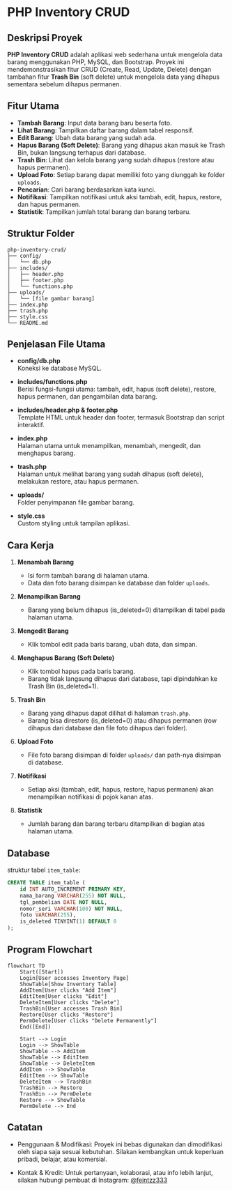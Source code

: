 # PHP Inventory CRUD

## Deskripsi Proyek

**PHP Inventory CRUD** adalah aplikasi web sederhana untuk mengelola data barang menggunakan PHP, MySQL, dan Bootstrap. Proyek ini mendemonstrasikan fitur CRUD (Create, Read, Update, Delete) dengan tambahan fitur **Trash Bin** (soft delete) untuk mengelola data yang dihapus sementara sebelum dihapus permanen.

## Fitur Utama

- **Tambah Barang**: Input data barang baru beserta foto.
- **Lihat Barang**: Tampilkan daftar barang dalam tabel responsif.
- **Edit Barang**: Ubah data barang yang sudah ada.
- **Hapus Barang (Soft Delete)**: Barang yang dihapus akan masuk ke Trash Bin, bukan langsung terhapus dari database.
- **Trash Bin**: Lihat dan kelola barang yang sudah dihapus (restore atau hapus permanen).
- **Upload Foto**: Setiap barang dapat memiliki foto yang diunggah ke folder `uploads`.
- **Pencarian**: Cari barang berdasarkan kata kunci.
- **Notifikasi**: Tampilkan notifikasi untuk aksi tambah, edit, hapus, restore, dan hapus permanen.
- **Statistik**: Tampilkan jumlah total barang dan barang terbaru.

## Struktur Folder

```
php-inventory-crud/
├── config/
│   └── db.php
├── includes/
│   ├── header.php
│   ├── footer.php
│   └── functions.php
├── uploads/
│   └── [file gambar barang]
├── index.php
├── trash.php
├── style.css
└── README.md
```

## Penjelasan File Utama

- **config/db.php**  
  Koneksi ke database MySQL.

- **includes/functions.php**  
  Berisi fungsi-fungsi utama: tambah, edit, hapus (soft delete), restore, hapus permanen, dan pengambilan data barang.

- **includes/header.php & footer.php**  
  Template HTML untuk header dan footer, termasuk Bootstrap dan script interaktif.

- **index.php**  
  Halaman utama untuk menampilkan, menambah, mengedit, dan menghapus barang.

- **trash.php**  
  Halaman untuk melihat barang yang sudah dihapus (soft delete), melakukan restore, atau hapus permanen.

- **uploads/**  
  Folder penyimpanan file gambar barang.

- **style.css**  
  Custom styling untuk tampilan aplikasi.

## Cara Kerja

1. **Menambah Barang**

   - Isi form tambah barang di halaman utama.
   - Data dan foto barang disimpan ke database dan folder `uploads`.

2. **Menampilkan Barang**

   - Barang yang belum dihapus (is_deleted=0) ditampilkan di tabel pada halaman utama.

3. **Mengedit Barang**

   - Klik tombol edit pada baris barang, ubah data, dan simpan.

4. **Menghapus Barang (Soft Delete)**

   - Klik tombol hapus pada baris barang.
   - Barang tidak langsung dihapus dari database, tapi dipindahkan ke Trash Bin (is_deleted=1).

5. **Trash Bin**

   - Barang yang dihapus dapat dilihat di halaman `trash.php`.
   - Barang bisa direstore (is_deleted=0) atau dihapus permanen (row dihapus dari database dan file foto dihapus dari folder).

6. **Upload Foto**

   - File foto barang disimpan di folder `uploads/` dan path-nya disimpan di database.

7. **Notifikasi**

   - Setiap aksi (tambah, edit, hapus, restore, hapus permanen) akan menampilkan notifikasi di pojok kanan atas.

8. **Statistik**
   - Jumlah barang dan barang terbaru ditampilkan di bagian atas halaman utama.

## Database

struktur tabel `item_table`:

```sql
CREATE TABLE item_table (
    id INT AUTO_INCREMENT PRIMARY KEY,
    nama_barang VARCHAR(255) NOT NULL,
    tgl_pembelian DATE NOT NULL,
    nomor_seri VARCHAR(100) NOT NULL,
    foto VARCHAR(255),
    is_deleted TINYINT(1) DEFAULT 0
);
```

## Program Flowchart

```mermaid
flowchart TD
    Start([Start])
    Login[User accesses Inventory Page]
    ShowTable[Show Inventory Table]
    AddItem[User clicks "Add Item"]
    EditItem[User clicks "Edit"]
    DeleteItem[User clicks "Delete"]
    TrashBin[User accesses Trash Bin]
    Restore[User clicks "Restore"]
    PermDelete[User clicks "Delete Permanently"]
    End([End])

    Start --> Login
    Login --> ShowTable
    ShowTable --> AddItem
    ShowTable --> EditItem
    ShowTable --> DeleteItem
    AddItem --> ShowTable
    EditItem --> ShowTable
    DeleteItem --> TrashBin
    TrashBin --> Restore
    TrashBin --> PermDelete
    Restore --> ShowTable
    PermDelete --> End
```

## Catatan

- Penggunaan & Modifikasi: Proyek ini bebas digunakan dan dimodifikasi oleh siapa saja sesuai kebutuhan. Silakan kembangkan untuk keperluan pribadi, belajar, atau komersial.

- Kontak & Kredit: Untuk pertanyaan, kolaborasi, atau info lebih lanjut, silakan hubungi pembuat di Instagram: [@feintzz333](https://instagram.com/feintzz333)
